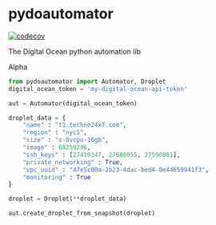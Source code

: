 # pydoautomator

[![codecov](https://codecov.io/gh/christian-hawk/pydoautomator/branch/master/graph/badge.svg)](https://codecov.io/gh/christian-hawk/pydoautomator)

The Digital Ocean python automation lib

Alpha

``` python
from pydoautomator import Automator, Droplet
digital_ocean_token = 'my-digital-ocean-api-token'

aut = Automator(digital_ocean_token)

droplet_data = {
    "name" : "t1.techno24x7.com",
    "region" : "nyc1",
    "size" : "s-8vcpu-16gb",
    "image" : 68259296,
    "ssh_keys" : [27410347, 27608055, 27590881],
    "private_networking" : True,
    "vpc_uuid" : "47e5c00a-2b23-4dac-bed4-0e44659941f3",
    "monitoring" : True
}

droplet = Droplet(**droplet_data)

aut.create_droplet_from_snapshot(droplet)

```
